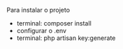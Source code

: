Para instalar o projeto

- terminal: composer install
- configurar o .env
- terminal: php artisan key:generate
